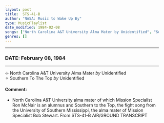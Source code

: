 ```yaml
---
layout: post
title:  STS-41-B
author: "NASA: Music to Wake Up By"
type: MusicPlaylist
date_modified: 1984-02-08
songs: ["North Carolina A&T University Alma Mater by Unidentified", "Southern To The Top by Unidentified"]
genres: []
---
```


----
### DATE: February 08, 1984
----
⊹ North Carolina A&T University Alma Mater *by* Unidentified    &nbsp;<br />
✧ Southern To The Top *by* Unidentified  

#### Comment:
* North Carolina A&T University alma mater of which Mission Specialist Ron McNair is an alumnus and Southern to the Top, the fight song from the University of Southern Mississippi, the alma mater of Mission Specialist Bob Stewart. From STS-41-B AIR/GROUND TRANSCRIPT




<br/>
<center>
	<a target="_blank"
	   href="https://twitter.com/intent/tweet?hashtags=Space,NASA,Playlist,NASAWakeupCalls,SpaceProgram&text=🚀 {{ page.author}}, '{{ page.songs.first }}' {{ page.title }}, {{ page.date | date: '%B %d, %Y' }}, {{ site.url }}{{ page.url }}&via=nasawakeupcalls"><i class="fab fa-twitter" title="Tweet this page" alt="Tweet this page" style="font-size: 1.3em;"></i></a>
	&nbsp; 	<i class="fas fa-user-astronaut" style="font-size: 1.5em;"></i> &nbsp;
    <a id="custom_amazon_link"
       type="amzn" search="#"
       category="popular music">
    <i class="fab fa-amazon" style="font-size: 1.3em;"></i></a>
</center>

<!-- Randomly resolve an individual entry from a song array -->
<script src="/assets/javascript/seedrandom.min.js"></script>
<script>
  var wake_me_up = ["North Carolina A&T University Alma Mater by Unidentified", "Southern To The Top by Unidentified"];
  var prng = new Math.seedrandom();
  function randomSong() {
    song = wake_me_up[Math.floor(Math.random() * wake_me_up.length)];
    var amazon_link = document.getElementById("custom_amazon_link");
    amazon_link.setAttribute("search", song);
  }
  window.onload = randomSong();
</script>
